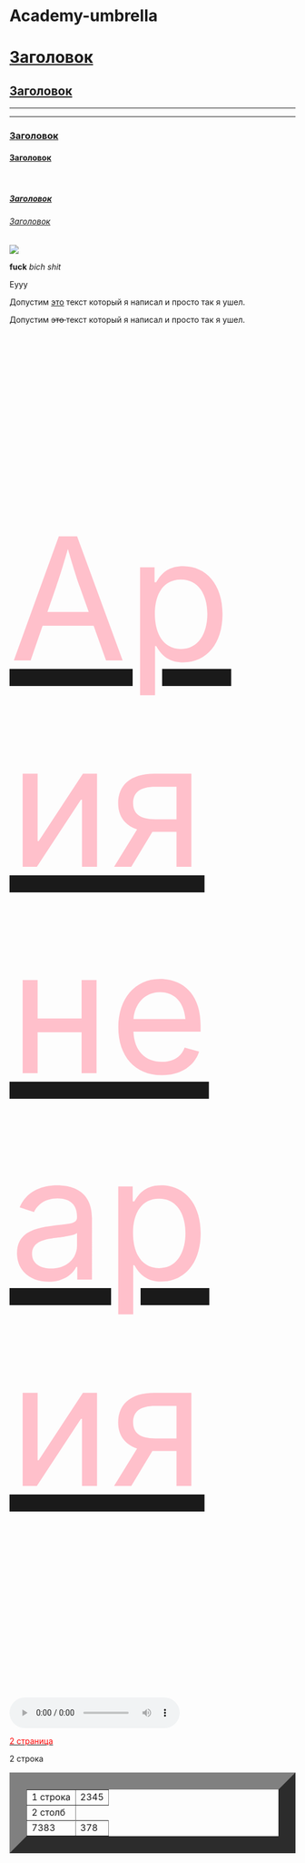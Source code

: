 # Academy-umbrellа
<!DOCTYPE html>
<html lang="en">
  <head>
     <title>ГАМНА</title>
      <meta charset="utf-8">
  </head>
  <body> 
<a href="file:///storage/emulated/0/g.html" >
 <h1>Заголовок</h1>
<h2> Заголовок</h2>
<hr> <hr> 
<h3>Заголовок</h3>
<h4>Заголовок</h4>
<br><h5>Заголовок</h5>
<h6>Заголовок</h6> </a>
     <a href="https://im0-tub-ru.yandex.net/i?id=bf95f5e56432fbb62f6bced7254b40b2-l&n=13"><img src="https://im0-tub-ru.yandex.net/i?id=bf95f5e56432fbb62f6bced7254b40b2-l&n=13"> 
    </a> 
    <p></p>
    <b>fuck</b>
    <em> bich</em>
    <i> shit</i>
    <dr><p>Еууу</p>
    <article><p>Допустим <ins>этo</ins> текст который я написал и просто так я ушел.</p></article>
<p>Допустим <del>это </del> текст который я написал и просто так я ушел.</p>
<a href="http://htmlbook.ru/samcss/sposoby-dobavleniya-stiley-na-stranitsu">
<p style="color:pink; font-size:300px;">Ария не ария</p>
</a>
<audio src="https://muzup.ru/uploads/music/2020/08/ricky-desktop-the-banjo-beat-mp3.mp3" controls>
</audio>
<a href="file:///storage/emulated/0/%20Ali.html"><p style="color:red">2 страница
</p></a>
 <table border="30">
  <tr>
  <td>1 строка</td>
  <td>2345</td>
  </tr>
  <td>2 столб</td>
  <tr> 
  2 строка
  </tr>
  <td>7383</td>
  <td>378</td>
 </table>
  </body>
</html>
